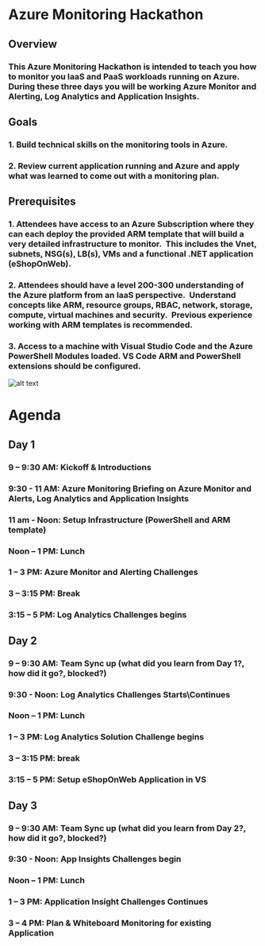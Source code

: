 # Azure Monitoring Hackathon

## Overview

### This Azure Monitoring Hackathon is intended to teach you how to monitor you IaaS and PaaS workloads running on Azure.  During these three days you will be working Azure Monitor and Alerting, Log Analytics and Application Insights.

## Goals

### 1. Build technical skills on the monitoring tools in Azure. 

### 2. Review current application running and Azure and apply what was learned to come out with a monitoring plan.

## Prerequisites

### 1. Attendees have access to an Azure Subscription where they can each deploy the provided ARM template that will build a very detailed infrastructure to monitor.  This includes the Vnet, subnets, NSG(s), LB(s), VMs and a functional .NET application (eShopOnWeb).

### 2. Attendees should have a level 200-300 understanding of the Azure platform from an IaaS perspective.  Understand concepts like ARM, resource groups, RBAC, network, storage, compute, virtual machines and security.  Previous experience working with ARM templates is recommended.

### 3. Access to a machine with Visual Studio Code and the Azure PowerShell Modules loaded.  VS Code ARM and PowerShell extensions should be configured.

![alt text](https://raw.githubusercontent.com/rkuehfus/AzureMonitoringHackathon/master/monitoringhackdiagram.png)

# Agenda

## Day 1

### 9 – 9:30 AM: Kickoff & Introductions

### 9:30  - 11 AM: Azure Monitoring Briefing on Azure Monitor and Alerts, Log Analytics and Application Insights

### 11 am - Noon: Setup Infrastructure (PowerShell and ARM template)

### Noon – 1 PM: Lunch

### 1 – 3 PM: Azure Monitor and Alerting Challenges

### 3 – 3:15 PM: Break

### 3:15 – 5 PM: Log Analytics Challenges begins

## Day 2

### 9 – 9:30 AM: Team Sync up (what did you learn from Day 1?, how did it go?, blocked?)

### 9:30  - Noon: Log Analytics Challenges Starts\Continues

### Noon – 1 PM: Lunch

### 1  – 3 PM: Log Analytics Solution Challenge begins

### 3 – 3:15 PM: break

### 3:15 – 5 PM: Setup eShopOnWeb Application in VS

## Day 3

### 9 – 9:30 AM: Team Sync up (what did you learn from Day 2?, how did it go?, blocked?)

### 9:30  - Noon: App Insights Challenges begin

### Noon – 1 PM: Lunch

### 1  – 3 PM: Application Insight Challenges Continues 

### 3 – 4 PM: Plan & Whiteboard Monitoring for existing Application 


